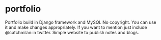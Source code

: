 # portfolio
Portfolio build in Django framework and MySQL
No copyright.
You can use it and make changes appropriately. If you want to mention just include @catchmilan in twitter.
Simple website to publish notes and blogs. 
